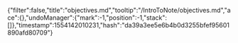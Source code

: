 {"filter":false,"title":"objectives.md","tooltip":"/IntroToNote/objectives.md","ace":{},"undoManager":{"mark":-1,"position":-1,"stack":[]},"timestamp":1554142010231,"hash":"da39a3ee5e6b4b0d3255bfef95601890afd80709"}